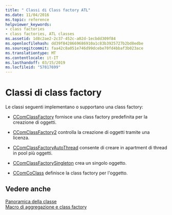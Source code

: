 ```yaml
---
title: " Classi di Class factory ATL"
ms.date: 11/04/2016
ms.topic: reference
helpviewer_keywords:
- class factories
- class factories, ATL classes
ms.assetid: 1d8c2ae2-2c37-452c-a02d-1ecbdd309f84
ms.openlocfilehash: dd39f8428669686910a1c83b3925727b2bd8edbe
ms.sourcegitcommit: faa42c8a051e746d99dcebe70fd4bbaf3b023ace
ms.translationtype: MT
ms.contentlocale: it-IT
ms.lasthandoff: 03/15/2019
ms.locfileid: "57817699"
---
```

# <a name="class-factories-classes"></a>Classi di class factory

Le classi seguenti implementano o supportano una class factory:

- [CComClassFactory](../atl/reference/ccomclassfactory-class.md) fornisce una class factory predefinita per la creazione di oggetti.

- [CComClassFactory2](../atl/reference/ccomclassfactory2-class.md) controlla la creazione di oggetti tramite una licenza.

- [CComClassFactoryAutoThread](../atl/reference/ccomclassfactoryautothread-class.md) consente di creare in apartment di thread in pool più oggetti.

- [CComClassFactorySingleton](../atl/reference/ccomclassfactorysingleton-class.md) crea un singolo oggetto.

- [CComCoClass](../atl/reference/ccomcoclass-class.md) definisce la class factory per l'oggetto.

## <a name="see-also"></a>Vedere anche

[Panoramica della classe](../atl/atl-class-overview.md)<br/>
[Macro di aggregazione e class factory](../atl/reference/aggregation-and-class-factory-macros.md)
